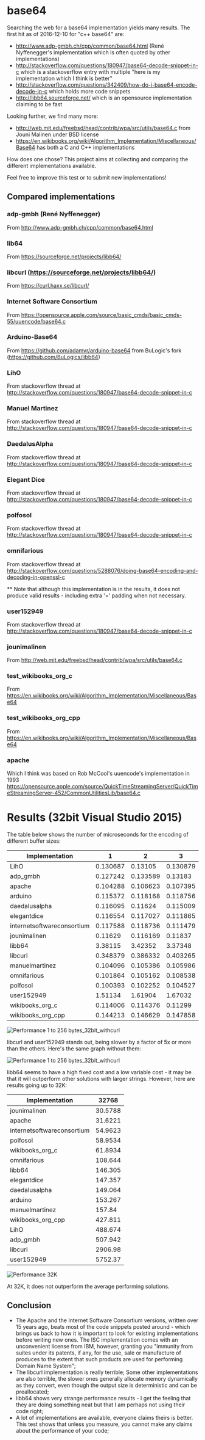 # base64

Searching the web for a base64 implementation yields many results.  The first hit as of 2016-12-10 for "c++ base64" are:

 - http://www.adp-gmbh.ch/cpp/common/base64.html (René Nyffenegger's implementation which is often quoted by other implementations)
 - http://stackoverflow.com/questions/180947/base64-decode-snippet-in-c which is a stackoverflow entry with multiple "here is my implementation which I think is better"
 - http://stackoverflow.com/questions/342409/how-do-i-base64-encode-decode-in-c which holds more code snippets
 - http://libb64.sourceforge.net/ which is an opensource implementation claiming to be fast
 
Looking further, we find many more:

 - http://web.mit.edu/freebsd/head/contrib/wpa/src/utils/base64.c from Jouni Malinen under BSD license
 - https://en.wikibooks.org/wiki/Algorithm_Implementation/Miscellaneous/Base64 has both a C and C++ implementations
 
 
 
 
How does one chose?
This project aims at collecting and comparing the different implementations available.
 
Feel free to improve this test or to submit new implementations! 

## Compared implementations
### adp-gmbh (René Nyffenegger)
From http://www.adp-gmbh.ch/cpp/common/base64.html

### lib64
From https://sourceforge.net/projects/libb64/
 
### libcurl (https://sourceforge.net/projects/libb64/)
From https://curl.haxx.se/libcurl/
 
### Internet Software Consortium
From https://opensource.apple.com/source/basic_cmds/basic_cmds-55/uuencode/base64.c
 
### Arduino-Base64
From https://github.com/adamvr/arduino-base64 from BuLogic's fork (https://github.com/BuLogics/libb64)
 
### LihO
From stackoverflow thread at http://stackoverflow.com/questions/180947/base64-decode-snippet-in-c

### Manuel Martinez
From stackoverflow thread at http://stackoverflow.com/questions/180947/base64-decode-snippet-in-c

### DaedalusAlpha
From stackoverflow thread at http://stackoverflow.com/questions/180947/base64-decode-snippet-in-c

### Elegant Dice
From stackoverflow thread at http://stackoverflow.com/questions/180947/base64-decode-snippet-in-c
 
### polfosol
From stackoverflow thread at http://stackoverflow.com/questions/180947/base64-decode-snippet-in-c

### omnifarious
From stackoverflow thread at http://stackoverflow.com/questions/5288076/doing-base64-encoding-and-decoding-in-openssl-c

** Note that although this implementation is in the results, it does not produce valid results - including extra '=' padding when not necessary.

### user152949
From stackoverflow thread at http://stackoverflow.com/questions/180947/base64-decode-snippet-in-c

### jounimalinen
From http://web.mit.edu/freebsd/head/contrib/wpa/src/utils/base64.c

### test_wikibooks_org_c
From https://en.wikibooks.org/wiki/Algorithm_Implementation/Miscellaneous/Base64

### test_wikibooks_org_cpp
From https://en.wikibooks.org/wiki/Algorithm_Implementation/Miscellaneous/Base64

### apache
Which I think was based on Rob McCool's uuencode's implementation in 1993
https://opensource.apple.com/source/QuickTimeStreamingServer/QuickTimeStreamingServer-452/CommonUtilitiesLib/base64.c

# Results (32bit Visual Studio 2015)
The table below shows the number of microseconds for the encoding of different buffer sizes:

| Implementation | 1| 2| 3| 4| 5| 6| 7| 8| 9| 10| 11| 12| 13| 14| 15| 16| 17| 18| 19| 20| 21| 22| 23| 24| 25| 26| 27| 28| 29| 30| 31| 32| 33| 34| 35| 36| 37| 38| 39| 40| 41| 42| 43| 44| 45| 46| 47| 48| 49| 50| 51| 52| 53| 54| 55| 56| 57| 58| 59| 60| 61| 62| 63| 64| 68| 72| 76| 80| 96| 112| 128| 160| 192| 224| 256|
|----|----|----|----|----|----|----|----|----|----|----|----|----|----|----|----|----|----|----|----|----|----|----|----|----|----|----|----|----|----|----|----|----|----|----|----|----|----|----|----|----|----|----|----|----|----|----|----|----|----|----|----|----|----|----|----|----|----|----|----|----|----|----|----|----|----|----|----|----|----|----|----|----|----|----|----|
| LihO| 0.130687| 0.13105| 0.130879| 0.170491| 0.173095| 0.171144| 0.213265| 0.216099| 0.216591| 0.365229| 0.362222| 0.362025| 0.405067| 0.405254| 0.400739| 0.442046| 0.444791| 0.44322| 0.484267| 0.484425| 0.482411| 0.62536| 0.629849| 0.63546| 0.670407| 0.671423| 0.669709| 0.711176| 0.712277| 0.714598| 0.750332| 0.752848| 0.763205| 0.902804| 0.901538| 0.906229| 0.943216| 0.943124| 0.943213| 0.984215| 0.988478| 1.00067| 1.03362| 1.03353| 1.04429| 1.0831| 1.07566| 1.08603| 1.12352| 1.12213| 1.12112| 1.26397| 1.26881| 1.26878| 1.30486| 1.2981| 1.30655| 1.34782| 1.34944| 1.36267| 1.39734| 1.39155| 1.39848| 1.43809| 1.47205| 1.51523| 1.59571| 1.73445| 1.95734| 2.19903| 2.53384| 2.96832| 3.55191| 3.99275| 4.44579|
| adp_gmbh| 0.127242| 0.133589| 0.13183| 0.169428| 0.170018| 0.171084| 0.212979| 0.210969| 0.214819| 0.360628| 0.360001| 0.362229| 0.401461| 0.401098| 0.401995| 0.4458| 0.443858| 0.444974| 0.489704| 0.49218| 0.491612| 0.624206| 0.631105| 0.649775| 0.683376| 0.68603| 0.6873| 0.724928| 0.720753| 0.719706| 0.766059| 0.772432| 0.774985| 0.901904| 0.902897| 0.912607| 0.947966| 0.957039| 0.958981| 1.0033| 0.996093| 1.01897| 1.05413| 1.04933| 1.05432| 1.09997| 1.08662| 1.0971| 1.13401| 1.13586| 1.14972| 1.28933| 1.28889| 1.26425| 1.30995| 1.31099| 1.31607| 1.36293| 1.38118| 1.37893| 1.44031| 1.42324| 1.41488| 1.48604| 1.50119| 1.57556| 1.62547| 1.76198| 1.99275| 2.26049| 2.5919| 3.01524| 3.7829| 4.33354| 4.6501|
| apache| 0.104288| 0.106623| 0.107395| 0.10848| 0.110654| 0.10847| 0.110349| 0.111359| 0.110696| 0.199274| 0.206004| 0.207887| 0.199791| 0.199003| 0.201523| 0.204292| 0.210133| 0.207666| 0.207643| 0.210515| 0.209012| 0.214904| 0.215002| 0.217897| 0.217167| 0.214033| 0.215789| 0.216849| 0.216884| 0.21476| 0.217909| 0.219497| 0.222528| 0.221792| 0.221502| 0.220333| 0.223607| 0.222275| 0.222856| 0.226889| 0.232531| 0.234887| 0.236683| 0.23255| 0.230161| 0.237214| 0.235447| 0.233633| 0.235131| 0.237912| 0.240579| 0.238938| 0.238356| 0.234998| 0.243556| 0.243254| 0.242625| 0.244309| 0.247333| 0.249769| 0.252251| 0.251904| 0.247577| 0.248731| 0.252018| 0.256907| 0.264891| 0.265502| 0.282466| 0.291381| 0.31357| 0.331672| 0.361769| 0.403792| 0.420596|
| arduino| 0.115372| 0.118168| 0.118756| 0.131066| 0.134544| 0.133744| 0.144271| 0.145656| 0.145933| 0.252076| 0.25256| 0.250973| 0.266703| 0.26846| 0.265649| 0.270357| 0.279013| 0.282938| 0.288152| 0.289346| 0.287034| 0.30095| 0.300641| 0.302165| 0.309388| 0.313887| 0.318836| 0.328115| 0.333636| 0.33308| 0.344963| 0.347169| 0.349579| 0.357129| 0.360751| 0.357386| 0.36758| 0.374876| 0.37501| 0.388219| 0.385996| 0.38728| 0.402264| 0.397484| 0.401264| 0.419189| 0.411927| 0.420777| 0.425124| 0.421949| 0.425691| 0.441285| 0.442723| 0.445475| 0.452583| 0.457608| 0.458356| 0.464984| 0.483976| 0.476059| 0.49327| 0.484892| 0.491934| 0.504778| 0.520724| 0.535165| 0.573262| 0.588302| 0.645813| 0.72615| 0.806305| 0.927964| 1.08856| 1.23818| 1.38486|
| daedalusalpha| 0.116095| 0.11624| 0.115009| 0.127643| 0.127093| 0.126963| 0.135694| 0.139437| 0.141273| 0.241843| 0.235674| 0.237743| 0.254238| 0.255376| 0.254676| 0.26798| 0.266026| 0.262657| 0.275831| 0.274235| 0.274027| 0.298792| 0.294136| 0.292795| 0.310018| 0.30536| 0.315293| 0.329029| 0.323969| 0.332235| 0.346309| 0.337657| 0.341622| 0.352733| 0.344123| 0.343924| 0.355808| 0.36872| 0.361384| 0.376003| 0.376866| 0.374248| 0.382123| 0.379085| 0.387614| 0.409449| 0.403527| 0.40974| 0.407215| 0.412223| 0.413713| 0.432982| 0.433979| 0.432586| 0.454692| 0.437569| 0.446818| 0.479942| 0.466144| 0.487547| 0.480369| 0.485757| 0.47991| 0.49613| 0.517664| 0.531082| 0.547008| 0.572627| 0.626837| 0.721285| 0.790924| 0.928976| 1.0619| 1.22611| 1.3799|
| elegantdice| 0.116554| 0.117027| 0.111865| 0.134046| 0.130376| 0.128702| 0.143619| 0.14691| 0.142034| 0.239217| 0.23856| 0.238209| 0.255523| 0.252011| 0.297958| 0.273507| 0.271737| 0.267585| 0.283008| 0.274183| 0.281932| 0.299973| 0.293346| 0.302665| 0.330338| 0.318726| 0.320722| 0.332404| 0.334214| 0.330577| 0.335391| 0.338962| 0.339268| 0.370267| 0.373674| 0.352719| 0.365658| 0.366428| 0.368443| 0.392659| 0.384055| 0.392099| 0.409311| 0.399807| 0.395054| 0.411748| 0.408118| 0.413592| 0.419899| 0.409236| 0.414143| 0.428171| 0.435336| 0.439593| 0.450396| 0.439422| 0.443769| 0.464921| 0.474579| 0.476022| 0.482618| 0.479466| 0.479828| 0.501581| 0.515545| 0.530507| 0.551744| 0.576458| 0.621519| 0.72233| 0.793575| 0.920026| 1.03968| 1.22077| 1.39227|
| internetsoftwareconsortium| 0.117588| 0.118736| 0.111479| 0.123797| 0.126256| 0.119238| 0.127073| 0.12859| 0.123023| 0.213933| 0.216462| 0.212099| 0.218711| 0.22538| 0.221344| 0.229031| 0.229932| 0.220187| 0.235869| 0.236724| 0.228343| 0.239638| 0.234517| 0.227541| 0.239294| 0.248072| 0.238767| 0.243867| 0.252164| 0.244748| 0.256164| 0.255318| 0.247219| 0.259892| 0.258947| 0.253099| 0.265885| 0.269323| 0.260065| 0.269539| 0.265481| 0.263481| 0.267779| 0.26499| 0.259639| 0.272041| 0.274656| 0.280423| 0.283917| 0.287777| 0.27783| 0.284992| 0.287749| 0.28589| 0.294823| 0.293906| 0.291126| 0.295149| 0.303882| 0.293558| 0.302823| 0.310879| 0.291479| 0.304038| 0.309971| 0.325926| 0.339315| 0.341971| 0.35886| 0.390464| 0.414406| 0.465176| 0.518701| 0.589259| 0.640349|
| jounimalinen| 0.11629| 0.116169| 0.11837| 0.122465| 0.121423| 0.120494| 0.123896| 0.123934| 0.125791| 0.207524| 0.206097| 0.204119| 0.217896| 0.214336| 0.213382| 0.210058| 0.212714| 0.217566| 0.214973| 0.213796| 0.21297| 0.219657| 0.223092| 0.222445| 0.221584| 0.221995| 0.222984| 0.222671| 0.226799| 0.223336| 0.224717| 0.225653| 0.225672| 0.227586| 0.228129| 0.226278| 0.226217| 0.236365| 0.232349| 0.232921| 0.233045| 0.22879| 0.236538| 0.231899| 0.232744| 0.233564| 0.24428| 0.249879| 0.244413| 0.245404| 0.24661| 0.247874| 0.26632| 0.251318| 0.247634| 0.247754| 0.251782| 0.26085| 0.254879| 0.25529| 0.255561| 0.263959| 0.254197| 0.260309| 0.263118| 0.270182| 0.274308| 0.278663| 0.284613| 0.30701| 0.326885| 0.345687| 0.366998| 0.410657| 0.426901|
| libb64| 3.38115| 3.42352| 3.37348| 3.34815| 3.37448| 3.39801| 3.45536| 3.40568| 3.39631| 3.49977| 3.91262| 3.6758| 3.58931| 3.52024| 3.4621| 3.50008| 3.46335| 3.49912| 3.55725| 3.52398| 3.53885| 3.5811| 3.55066| 3.53613| 3.64914| 3.66838| 3.63639| 3.64505| 3.76825| 3.72302| 3.6863| 3.63561| 3.64132| 3.7159| 3.75612| 3.66546| 3.70098| 3.68179| 3.68492| 3.79608| 3.75936| 3.75085| 3.73409| 3.7054| 3.76289| 3.83466| 3.79256| 3.79505| 3.95399| 3.9712| 3.94042| 3.86602| 3.97057| 3.91945| 3.98275| 4.00129| 3.97526| 3.99666| 3.96592| 3.98564| 4.04599| 4.0208| 3.89593| 3.91472| 3.91933| 3.99707| 4.29| 4.21984| 4.32704| 3.94423| 4.02118| 4.12138| 4.62752| 4.76545| 4.6542|
| libcurl| 0.348379| 0.386332| 0.403265| 0.636301| 0.675015| 0.676158| 0.89648| 0.933154| 1.05749| 1.28256| 1.30161| 1.31112| 1.52602| 1.59948| 1.60205| 1.81363| 1.85457| 1.84087| 2.07984| 2.16806| 2.13275| 2.34213| 2.39617| 2.40524| 2.66005| 2.6815| 2.66054| 2.87839| 2.92754| 2.93274| 3.14996| 3.19175| 3.15966| 3.44022| 3.48583| 3.44939| 3.66048| 3.70389| 3.72447| 3.9385| 4.04555| 3.93969| 4.25523| 4.25956| 4.21474| 4.53531| 4.50716| 4.54219| 4.70744| 4.79274| 4.78336| 5.00708| 5.04229| 5.01768| 5.33201| 5.27645| 5.26601| 5.46853| 5.5546| 5.57499| 5.822| 5.81977| 5.80494| 6.02185| 6.40262| 6.71829| 7.19685| 7.44321| 8.9684| 10.5076| 11.7751| 14.6306| 17.3215| 20.1283| 23.207|
| manuelmartinez| 0.104096| 0.105386| 0.105986| 0.116953| 0.120126| 0.120089| 0.13259| 0.130097| 0.131701| 0.242676| 0.244711| 0.238917| 0.255131| 0.251568| 0.256001| 0.265769| 0.265484| 0.263822| 0.282003| 0.276596| 0.27776| 0.395172| 0.397291| 0.393245| 0.403014| 0.40963| 0.409786| 0.419034| 0.418655| 0.419266| 0.43748| 0.435125| 0.431443| 0.542701| 0.547432| 0.5438| 0.559488| 0.555575| 0.559688| 0.587102| 0.587695| 0.582587| 0.591049| 0.599618| 0.611968| 0.621769| 0.618128| 0.611131| 0.618709| 0.609232| 0.619576| 0.730137| 0.731474| 0.724294| 0.748548| 0.748982| 0.734758| 0.750204| 0.754641| 0.760813| 0.776564| 0.762366| 0.769549| 0.780712| 0.802607| 0.812502| 0.834966| 0.940688| 1.01137| 1.1005| 1.30136| 1.44705| 1.69845| 1.85252| 1.99927|
| omnifarious| 0.101864| 0.105162| 0.108538| 0.114127| 0.116102| 0.118082| 0.122791| 0.124087| 0.214128| 0.218085| 0.218289| 0.221834| 0.227735| 0.229526| 0.236199| 0.237199| 0.241852| 0.241242| 0.250012| 0.251586| 0.254882| 0.260206| 0.260721| 0.262368| 0.266415| 0.266102| 0.270897| 0.275056| 0.278831| 0.279505| 0.287723| 0.288044| 0.288487| 0.29626| 0.295281| 0.300227| 0.304803| 0.303866| 0.319092| 0.318372| 0.324368| 0.327033| 0.33365| 0.334502| 0.333777| 0.336404| 0.344286| 0.344226| 0.359375| 0.350798| 0.35888| 0.36344| 0.363229| 0.36783| 0.366557| 0.373271| 0.376557| 0.381898| 0.3825| 0.388658| 0.389155| 0.394554| 0.396173| 0.407889| 0.417216| 0.450424| 0.447214| 0.459651| 0.523908| 0.575301| 0.64942| 0.736873| 0.840004| 0.959934| 1.03129|
| polfosol| 0.100393| 0.102252| 0.104527| 0.106852| 0.107842| 0.109625| 0.110403| 0.112726| 0.114017| 0.206899| 0.207848| 0.205844| 0.211961| 0.213909| 0.213849| 0.217181| 0.217388| 0.218222| 0.221148| 0.221284| 0.222617| 0.228993| 0.22833| 0.228596| 0.232133| 0.231344| 0.228534| 0.234951| 0.240723| 0.238799| 0.243641| 0.242595| 0.241328| 0.245467| 0.245948| 0.245106| 0.251065| 0.254134| 0.259194| 0.25963| 0.262415| 0.258526| 0.261802| 0.262795| 0.259435| 0.26584| 0.266826| 0.266727| 0.27172| 0.276499| 0.27564| 0.279711| 0.275745| 0.278954| 0.281675| 0.28153| 0.281084| 0.290845| 0.293486| 0.30554| 0.307793| 0.306473| 0.310123| 0.319684| 0.326312| 0.338339| 0.35194| 0.360072| 0.376104| 0.394344| 0.431485| 0.48089| 0.526716| 0.603774| 0.671293|
| user152949| 1.51134| 1.61904| 1.67032| 2.03524| 2.1049| 2.21951| 2.55933| 2.66274| 2.7889| 3.18413| 3.29005| 3.40633| 3.80087| 3.8372| 3.97358| 4.37285| 4.44842| 4.55678| 4.94208| 4.96559| 5.17154| 5.55087| 5.56711| 5.63591| 6.02147| 6.12577| 6.22616| 6.65593| 6.77919| 7.00893| 7.32389| 7.34578| 7.40697| 7.65052| 7.7581| 7.87752| 8.18053| 8.27316| 8.33729| 8.68615| 8.87835| 8.9414| 9.20125| 9.36439| 9.40324| 9.78983| 10.0875| 10.0769| 10.5214| 10.617| 10.7804| 11.1066| 11.2016| 11.3969| 11.5754| 11.8539| 11.9732| 12.2192| 12.1862| 12.4297| 12.6259| 12.9148| 12.8541| 13.301| 13.8008| 14.3918| 15.5416| 16.2443| 19.0699| 22.5877| 24.8871| 31.3145| 37.2057| 43.1374| 49.6723|
| wikibooks_org_c| 0.114006| 0.114376| 0.11299| 0.119155| 0.118291| 0.122523| 0.122706| 0.124014| 0.126402| 0.215603| 0.219059| 0.217351| 0.224996| 0.224489| 0.226631| 0.229461| 0.231936| 0.233208| 0.234421| 0.236356| 0.240123| 0.240656| 0.23738| 0.243606| 0.247441| 0.246319| 0.242923| 0.251543| 0.254154| 0.262311| 0.266362| 0.262248| 0.262594| 0.269071| 0.267895| 0.269202| 0.274931| 0.277233| 0.277054| 0.279441| 0.2688| 0.273519| 0.289263| 0.284602| 0.282418| 0.290387| 0.28766| 0.28724| 0.292823| 0.288887| 0.290636| 0.295239| 0.294369| 0.292266| 0.298768| 0.298137| 0.296012| 0.30878| 0.303891| 0.306948| 0.314033| 0.313339| 0.314376| 0.320162| 0.322938| 0.330717| 0.346275| 0.351606| 0.376893| 0.407226| 0.441518| 0.509046| 0.563567| 0.637282| 0.691647|
| wikibooks_org_cpp| 0.144213| 0.146629| 0.147858| 0.175964| 0.179018| 0.18618| 0.215937| 0.223115| 0.225969| 0.430226| 0.447034| 0.445014| 0.47286| 0.48427| 0.48352| 0.514986| 0.516739| 0.524396| 0.558306| 0.557655| 0.563375| 0.592889| 0.597609| 0.611094| 0.641835| 0.657562| 0.675007| 0.695273| 0.703914| 0.699327| 0.728545| 0.73004| 0.733179| 0.778718| 0.768151| 0.785034| 0.806497| 0.808572| 0.817688| 0.836858| 0.834362| 0.844736| 0.869771| 0.882243| 0.884719| 0.916048| 0.91318| 0.921752| 0.993757| 0.968024| 0.974655| 1.00692| 1.0081| 1.0252| 1.05121| 1.05677| 1.05513| 1.09003| 1.0798| 1.08559| 1.13966| 1.1318| 1.15107| 1.17487| 1.21812| 1.26759| 1.3272| 1.40078| 1.61577| 1.83743| 2.02324| 2.46498| 2.912| 3.32621| 3.78587|


![Performance 1 to 256 bytes_32bit_withcurl](https://github.com/gaspardpetit/base64/blob/master/doc/perf_1to256_all.png "")

libcurl and user152949 stands out, being slower by a factor of 5x or more than the others.  Here's the same graph without them:

![Performance 1 to 256 bytes_32bit_withcurl](https://github.com/gaspardpetit/base64/blob/master/doc/perf_1to256.png "")

libb64 seems to have a high fixed cost and a low variable cost - it may be that it will outperform other solutions with larger strings. However, here are results going up to 32K:

| Implementation | 32768|
|----|----|
| jounimalinen| 30.5788|
| apache| 31.6221|
| internetsoftwareconsortium| 54.9623|
| polfosol| 58.9534|
| wikibooks_org_c| 61.8934|
| omnifarious| 108.644|
| libb64| 146.305|
| elegantdice| 147.357|
| daedalusalpha| 149.064|
| arduino| 153.267|
| manuelmartinez| 157.84|
| wikibooks_org_cpp| 427.811|
| LihO| 488.674|
| adp_gmbh| 507.942|
| libcurl| 2906.98|
| user152949| 5752.37|

![Performance 32K](https://github.com/gaspardpetit/base64/blob/master/doc/perf_at32K.png "")

At 32K, it does not outperform the average performing solutions.

## Conclusion

- The Apache and the Internet Software Consortium versions, written over 15 years ago, beats most of the code snippets posted around - which brings us back to how it is important to look for existing implementations before writing new ones. The ISC implementation comes with an unconvenient license from IBM, however, granting you "immunity from suites under its patents, if any, for the use, sale or manufacture of produces to the extent that such products are used for performing Domain Name System";
- The libcurl implementation is really terrible;  Some other implementations are also terrible, the slower ones generally allocate memory dynamically as they convert, even though the output size is deterministic and can be preallocated;
- libb64 shows very strange performance results - I get the feeling that they are doing something neat but that I am perhaps not using their code right;
- A lot of implementations are available, everyone claims theirs is better. This test shows that unless you measure, you cannot make any claims about the performance of your code;
